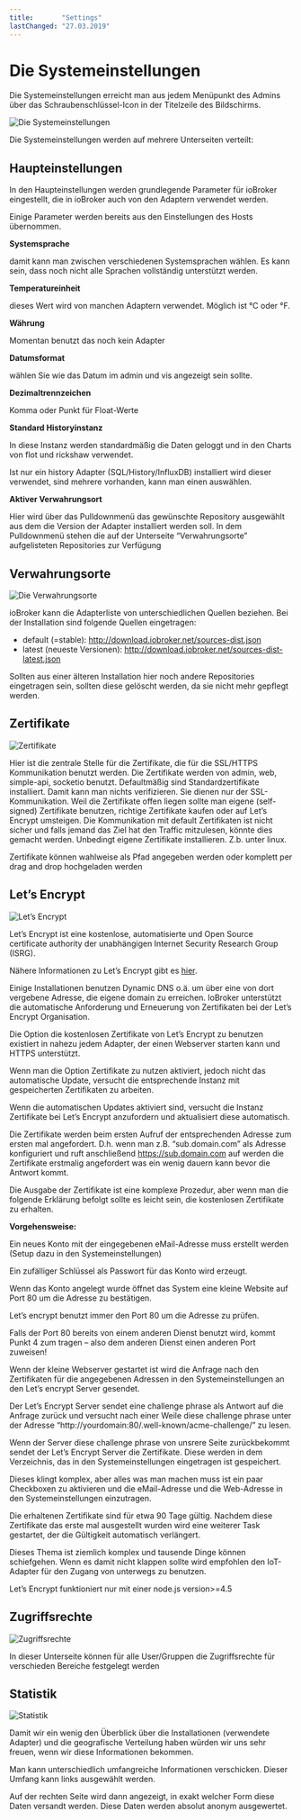 ```yaml
---
title:       "Settings"
lastChanged: "27.03.2019"
---
```


# Die Systemeinstellungen
Die Systemeinstellungen erreicht man aus jedem Menüpunkt des Admins über das 
Schraubenschlüssel-Icon in der Titelzeile des Bildschirms.


![Die Systemeinstellungen](media/ADMIN_Settings_main.png)

Die Systemeinstellungen werden auf mehrere Unterseiten verteilt:

## Haupteinstellungen

In den Haupteinstellungen werden grundlegende Parameter für ioBroker eingestellt, die in 
ioBroker auch von den Adaptern verwendet werden.

Einige Parameter werden bereits aus den Einstellungen des Hosts übernommen.

**Systemsprache**

damit kann man zwischen verschiedenen Systemsprachen wählen. Es kann sein, dass noch nicht alle Sprachen vollständig unterstützt werden.

**Temperatureinheit**

dieses Wert wird von manchen Adaptern verwendet. Möglich ist °C oder °F.

**Währung**

Momentan benutzt das noch kein Adapter

**Datumsformat**

wählen Sie wie das Datum im admin und vis angezeigt sein sollte.

**Dezimaltrennzeichen**

Komma oder Punkt für Float-Werte

**Standard Historyinstanz**

In diese Instanz werden standardmäßig die Daten geloggt und in den Charts von flot 
und rickshaw verwendet.

Ist nur ein history Adapter (SQL/History/InfluxDB) installiert wird dieser verwendet, 
sind mehrere vorhanden, kann man einen auswählen.

**Aktiver Verwahrungsort**

Hier wird über das Pulldownmenü das gewünschte Repository ausgewählt aus dem die Version der Adapter installiert werden soll. In dem Pulldownmenü stehen die auf der 
Unterseite “Verwahrungsorte” aufgelisteten Repositories zur Verfügung



## Verwahrungsorte
![Die Verwahrungsorte](media/ADMIN_Settings_repos.png)

ioBroker kann die Adapterliste von unterschiedlichen Quellen beziehen. Bei der Installation sind folgende Quellen eingetragen:

* default (=stable): http://download.iobroker.net/sources-dist.json
* latest (neueste Versionen): http://download.iobroker.net/sources-dist-latest.json

Sollten aus einer älteren Installation hier noch andere Repositories eingetragen sein, 
sollten diese gelöscht werden, da sie nicht mehr gepflegt werden.


## Zertifikate
![Zertifikate](media/ADMIN_Settings_certificates.png)

Hier ist die zentrale Stelle für die Zertifikate, die für die SSL/HTTPS Kommunikation benutzt 
werden. Die Zertifikate werden von admin, web, simple-api, socketio benutzt. Defaultmäßig 
sind Standardzertifikate installiert. Damit kann man nichts verifizieren. Sie dienen nur der 
SSL-Kommunikation. Weil die Zertifikate offen liegen sollte man eigene (self-signed) 
Zertifikate benutzen, richtige Zertifikate kaufen oder auf Let’s Encrypt umsteigen. Die 
Kommunikation mit default Zertifikaten ist nicht sicher und falls jemand das Ziel hat den 
Traffic mitzulesen, könnte dies gemacht werden. Unbedingt eigene Zertifikate installieren. 
Z.b. unter linux.


Zertifikate können wahlweise als Pfad angegeben werden oder komplett per drag and 
drop hochgeladen werden


## Let’s Encrypt
![Let’s Encrypt](media/ADMIN_Settings_letsencrypt.png)


Let’s Encrypt ist eine kostenlose, automatisierte und Open Source certificate authority der
unabhängigen Internet Security Research Group (ISRG).

Nähere Informationen zu Let’s Encrypt gibt es [hier](https://letsencrypt.org/).

Einige Installationen benutzen Dynamic DNS o.ä. um über eine von dort vergebene Adresse, 
die eigene domain zu erreichen. IoBroker unterstützt die automatische Anforderung und 
Erneuerung von Zertifikaten bei der Let’s Encrypt Organisation.

Die Option die kostenlosen Zertifikate von Let’s Encrypt zu benutzen existiert in nahezu 
jedem Adapter, der einen Webserver starten kann und HTTPS unterstützt.

Wenn man die Option Zertifikate zu nutzen aktiviert, jedoch nicht das automatische Update, 
versucht die entsprechende Instanz mit gespeicherten Zertifikaten zu arbeiten.

Wenn die automatischen Updates aktiviert sind, versucht die Instanz Zertifikate bei Let’s 
Encrypt anzufordern und aktualisiert diese automatisch.

Die Zertifikate werden beim ersten Aufruf der entsprechenden Adresse zum ersten mal 
angefordert. D.h. wenn man z.B. “sub.domain.com” als Adresse konfiguriert und ruft 
anschließend https://sub.domain.com auf werden die Zertifikate erstmalig angefordert 
was ein wenig dauern kann bevor die Antwort kommt.

Die Ausgabe der Zertifikate ist eine komplexe Prozedur, aber wenn man die folgende 
Erklärung befolgt sollte es leicht sein, die kostenlosen Zertifikate zu erhalten.

**Vorgehensweise:**

Ein neues Konto mit der eingegebenen eMail-Adresse muss erstellt werden (Setup dazu in 
den Systemeinstellungen)

Ein zufälliger Schlüssel als Passwort für das Konto wird erzeugt.

Wenn das Konto angelegt wurde öffnet das System eine kleine Website auf Port 80 um 
die Adresse zu bestätigen.

Let’s encrypt benutzt immer den Port 80 um die Adresse zu prüfen.

Falls der Port 80 bereits von einem anderen Dienst benutzt wird, kommt Punkt 4 zum 
tragen – also dem anderen Dienst einen anderen Port zuweisen!

Wenn der kleine Webserver gestartet ist wird die Anfrage nach den Zertifikaten für 
die angegebenen Adressen in den Systemeinstellungen an den Let’s encrypt Server 
gesendet.

Der Let’s Encrypt Server sendet eine challenge phrase als Antwort auf die Anfrage zurück 
und versucht nach einer Weile diese challenge phrase unter der Adresse “http://yourdomain:80/.well-known/acme-challenge/” zu lesen.

Wenn der Server diese challenge phrase von unsrere Seite zurückbekommt sendet der 
Let’s Encrypt Server die Zertifikate. Diese werden in dem Verzeichnis, das in den Systemeinstellungen eingetragen ist gespeichert.

Dieses klingt komplex, aber alles was man machen muss ist ein paar Checkboxen zu 
aktivieren und die eMail-Adresse und die Web-Adresse in den Systemeinstellungen einzutragen.

Die erhaltenen Zertifikate sind für etwa 90 Tage gültig. Nachdem diese Zertifikate das erste mal 
ausgestellt wurden wird eine weiterer Task gestartet, der die Gültigkeit automatisch verlängert.

Dieses Thema ist ziemlich komplex und tausende Dinge können schiefgehen. Wenn es 
damit nicht klappen sollte wird empfohlen den IoT-Adapter für den Zugang von unterwegs 
zu benutzen.

Let’s Encrypt funktioniert nur mit einer node.js version>=4.5



## Zugriffsrechte
![Zugriffsrechte](media/ADMIN_Settings_zugriffsrechte.png)

In dieser Unterseite können für alle User/Gruppen die Zugriffsrechte für verschieden 
Bereiche festgelegt werden


## Statistik
![Statistik](media/ADMIN_Settings_statistics.png)

Damit wir ein wenig den Überblick über die Installationen (verwendete Adapter) und die geografische Verteilung haben würden wir uns sehr freuen, wenn wir diese Informationen bekommen.

Man kann unterschiedlich umfangreiche Informationen verschicken. Dieser Umfang kann links ausgewählt werden.

Auf der rechten Seite wird dann angezeigt, in exakt welcher Form diese Daten versandt werden.
Diese Daten werden absolut anonym ausgewertet.